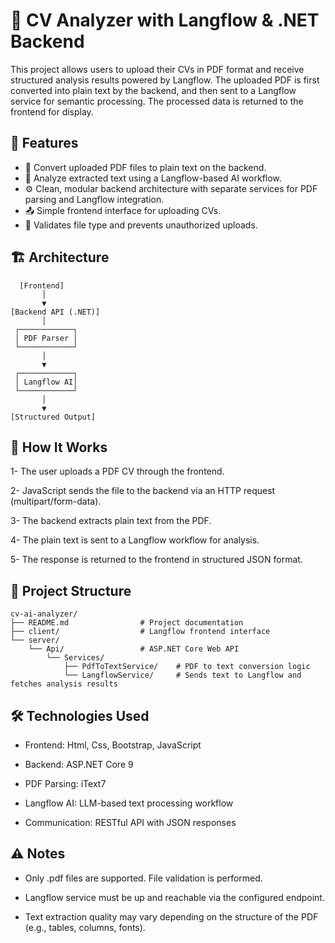 # 🧠 CV Analyzer with Langflow & .NET Backend

This project allows users to upload their CVs in PDF format and receive structured analysis results powered by Langflow. The uploaded PDF is first converted into plain text by the backend, and then sent to a Langflow service for semantic processing. The processed data is returned to the frontend for display.

## 📌 Features

- 📄 Convert uploaded PDF files to plain text on the backend.
- 🤖 Analyze extracted text using a Langflow-based AI workflow.
- ⚙️ Clean, modular backend architecture with separate services for PDF parsing and Langflow integration.
- 📤 Simple frontend interface for uploading CVs.
- 🔐 Validates file type and prevents unauthorized uploads.

## 🏗️ Architecture

```text
  [Frontend]
       │
       ▼
[Backend API (.NET)]
       │
 ┌────────────┐
 │ PDF Parser │
 └────────────┘
       │
       ▼
 ┌────────────┐
 │ Langflow AI│
 └────────────┘
       │
       ▼
[Structured Output]
```
## 🚀 How It Works

1- The user uploads a PDF CV through the frontend.

2- JavaScript sends the file to the backend via an HTTP request (multipart/form-data).

3- The backend extracts plain text from the PDF.

4- The plain text is sent to a Langflow workflow for analysis.

5- The response is returned to the frontend in structured JSON format.

## 📁 Project Structure

```text
cv-ai-analyzer/
├── README.md                # Project documentation
├── client/                  # Langflow frontend interface
└── server/
    └── Api/                 # ASP.NET Core Web API
        └── Services/
            ├── PdfToTextService/    # PDF to text conversion logic
            └── LangflowService/     # Sends text to Langflow and fetches analysis results
```
## 🛠️ Technologies Used
- Frontend: Html, Css, Bootstrap, JavaScript

- Backend: ASP.NET Core 9

- PDF Parsing: iText7

- Langflow AI: LLM-based text processing workflow

- Communication: RESTful API with JSON responses

## ⚠️ Notes
- Only .pdf files are supported. File validation is performed.

- Langflow service must be up and reachable via the configured endpoint.

- Text extraction quality may vary depending on the structure of the PDF (e.g., tables, columns, fonts).
